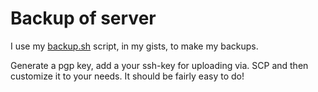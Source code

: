 # Backup of server
I use my [backup.sh](https://gist.github.com/eyJhb/aa39c77d5e665bb8ed05218de81c60a7) script, in my gists, to make my backups.

Generate a pgp key, add a your ssh-key for uploading via. SCP and then customize it to your needs.
It should be fairly easy to do!
